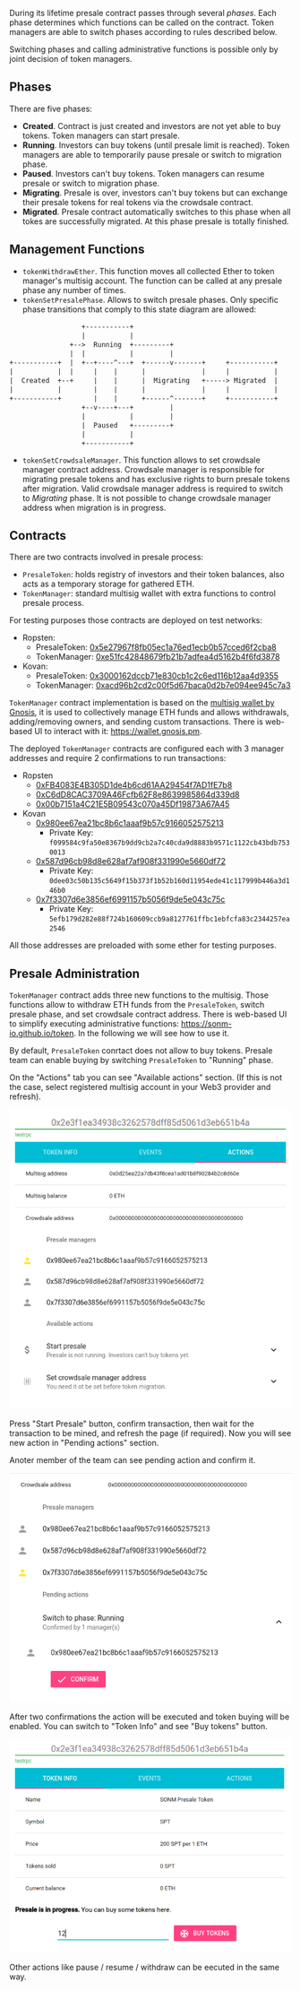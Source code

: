 During its lifetime presale contract passes through several *phases*. Each
phase determines which functions can be called on the contract. Token managers
are able to switch phases according to rules described below.

Switching phases and calling administrative functions is possible only by
joint decision of token managers.


Phases
------

There are five phases:
  - **Created**. Contract is just created and investors are not yet able to
    buy tokens. Token managers can start presale.
  - **Running**. Investors can buy tokens (until presale limit is reached).
    Token managers are able to temporarily pause presale or switch to
    migration phase.
  - **Paused**. Investors can't buy tokens. Token managers can resume presale
    or switch to migration phase.
  - **Migrating**. Presale is over, investors can't buy tokens but can
    exchange their presale tokens for real tokens via the crowdsale contract.
  - **Migrated**. Presale contract automatically switches to this phase when
    all tokes are successfully migrated. At this phase presale is totally
    finished.


Management Functions
--------------------

  - `tokenWithdrawEther`. This function moves all collected Ether to token
    manager's multisig account. The function can be called at any presale
    phase any number of times.
  - `tokenSetPresalePhase`. Allows to switch presale phases. Only specific
    phase transitions that comply to this state diagram are allowed:


```
                  +-----------+
                  |           |
               +-->  Running  +---------+
               |  |           |         |
+-----------+  |  +--+----^---+  +------v-------+     +-----------+
|           |  |     |    |      |              |     |           |
|  Created  +--+     |    |      |  Migrating   +-----> Migrated  |
|           |        |    |      |              |     |           |
+-----------+        |    |      +------^-------+     +-----------+
                  +--v----+---+         |
                  |           |         |
                  |  Paused   +---------+
                  |           |
                  +-----------+
```

  - `tokenSetCrowdsaleManager`. This function allows to set crowdsale manager
    contract address. Crowdsale manager is responsible for migrating presale
    tokens and has exclusive rights to burn presale tokens after migration.
    Valid crowdsale manager address is required to switch to *Migrating*
    phase. It is not possible to change crowdsale manager address when
    migration is in progress.

Contracts
---------
There are two contracts involved in presale process:

  - `PresaleToken`: holds registry of investors and their token balances,
    also acts as a temporary storage for gathered ETH.
  - `TokenManager`:  standard multisig wallet with extra functions to control
    presale process.

For testing purposes those contracts are deployed on test networks:

  - Ropsten:
    - PresaleToken: [0x5e27967f8fb05ec1a76ed1ecb0b57cced6f2cba8](https://testnet.etherscan.io/address/0x5e27967f8fb05ec1a76ed1ecb0b57cced6f2cba8)
    - TokenManager: [0xe51fc42848679fb21b7adfea4d5162b4f6fd3878](https://testnet.etherscan.io/address/0xe51fc42848679fb21b7adfea4d5162b4f6fd3878)
  - Kovan:
    - PresaleToken: [0x3000162dccb71e830cb1c2c6ed116b12aa4d9355](https://kovan.etherscan.io/address/0x3000162dccb71e830cb1c2c6ed116b12aa4d9355)
    - TokenManager: [0xacd96b2cd2c00f5d67baca0d2b7e094ee945c7a3](https://kovan.etherscan.io/address/0xacd96b2cd2c00f5d67baca0d2b7e094ee945c7a3)

`TokenManager` contract implementation is based on the [multisig wallet by
Gnosis](https://blog.gnosis.pm/release-of-new-multisig-wallet-59b6811f7edc),
it is used to collectively manage ETH funds and allows withdrawals,
adding/removing owners, and sending custom transactions. There is web-based UI
to interact with it: https://wallet.gnosis.pm.

The deployed `TokenManager` contracts are configured each with 3 manager
addresses and require 2 confirmations to run transactions:

  - Ropsten
    -  [0xFB4083E4B305D1de4b6cd61AA29454f7AD1fE7b8](https://testnet.etherscan.io/address/0xFB4083E4B305D1de4b6cd61AA29454f7AD1fE7b8)
    - [0xC6dD8CAC3709A46Fcfb62F8e8639985864d339d8](https://testnet.etherscan.io/address/0xC6dD8CAC3709A46Fcfb62F8e8639985864d339d8)
    - [0x00b7151a4C21E5B09543c070a45Df19873A67A45](https://testnet.etherscan.io/address/0x00b7151a4C21E5B09543c070a45Df19873A67A45)
  - Kovan
    - [0x980ee67ea21bc8b6c1aaaf9b57c9166052575213](https://kovan.etherscan.io/address/0x980ee67ea21bc8b6c1aaaf9b57c9166052575213)
      - Private Key: `f099584c9fa50e8367b9dd9cb2a7c40cda9d8883b9571c1122cb43bdb7530013`
    - [0x587d96cb98d8e628af7af908f331990e5660df72](https://kovan.etherscan.io/address/0x587d96cb98d8e628af7af908f331990e5660df72)
      - Private Key: `0dee03c50b135c5649f15b373f1b52b160d11954ede41c117999b446a3d146b0`
    - [0x7f3307d6e3856ef6991157b5056f9de5e043c75c](https://kovan.etherscan.io/address/0x7f3307d6e3856ef6991157b5056f9de5e043c75c)
      - Private Key: `5efb179d282e88f724b160609ccb9a8127761ffbc1ebfcfa83c2344257ea2546`

All those addresses are preloaded with some ether for testing purposes.


Presale Administration
----------------------

`TokenManager` contract adds three new functions to the multisig. Those
functions allow to withdraw ETH funds from the `PresaleToken`, switch presale
phase, and set crowdsale contract address. There is web-based UI to simplify
executing administrative functions: https://sonm-io.github.io/token. In the
following we will see how to use it.

By default, `PresaleToken` conrtact does not allow to buy tokens. Presale team
can enable buying by switching `PresaleToken` to "Running" phase.

On the "Actions" tab you can see "Available actions" section. (If this is not
the case, select registered multisig account in your Web3 provider and refresh).

![Available actions](available_actions.png)

Press "Start Presale" button, confirm transaction, then wait for the
transaction to be mined, and refresh the page (if required). Now you will see
new action in "Pending actions" section.

Anoter member of the team can see pending action and confirm it.

![Pending action](pending_action.png)

After two confirmations the action will be executed and token buying will be
enabled. You can switch to "Token Info" and see "Buy tokens" button.

![Buy tokens](buy_tokens.png)

Other actions like pause / resume / withdraw can be eecuted in the same way.


